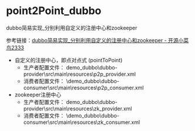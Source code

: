 # point2Point_dubbo
dubbo简易实现_分别利用自定义的注册中心和zookeeper

参考链接：[dubbo简易实现_分别利用自定义的注册中心和zookeeper - 开源小菜鸟2333](https://my.oschina.net/u/3136014/blog/1036912)

* 自定义的注册中心，即点对点式 (pointToPoint)
    * 生产者配置文件： demo_dubbo\dubbo-provider\src\main\resources\p2p_provider.xml 
    * 消费者配置文件： \demo_dubbo\dubbo-consumer\src\main\resources\p2p_consumer.xml  
* zookeeper注册中心
    * 生产者配置文件： demo_dubbo\dubbo-provider\src\main\resources\zk_provider.xml 
    * 消费者配置文件： \demo_dubbo\dubbo-consumer\src\main\resources\zk_consumer.xml  
